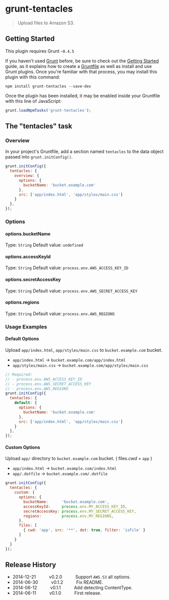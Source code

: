 # grunt-tentacles

> Upload files to Amazon S3.

## Getting Started
This plugin requires Grunt `~0.4.5`

If you haven't used [Grunt](http://gruntjs.com/) before, be sure to check out the [Getting Started](http://gruntjs.com/getting-started) guide, as it explains how to create a [Gruntfile](http://gruntjs.com/sample-gruntfile) as well as install and use Grunt plugins. Once you're familiar with that process, you may install this plugin with this command:

```shell
npm install grunt-tentacles --save-dev
```

Once the plugin has been installed, it may be enabled inside your Gruntfile with this line of JavaScript:

```js
grunt.loadNpmTasks('grunt-tentacles');
```

## The "tentacles" task

### Overview
In your project's Gruntfile, add a section named `tentacles` to the data object passed into `grunt.initConfig()`.

```js
grunt.initConfig({
  tentacles: {
    overview: {
      options: {
        bucketName: 'bucket.example.com'
      },
      src: ['app/index.html', 'app/styles/main.css']
    }
  },
});
```

### Options

#### options.bucketName
Type: `String`
Default value: `undefined`

#### options.accessKeyId
Type: `String`
Default value: `process.env.AWS_ACCESS_KEY_ID`

#### options.secretAccessKey
Type: `String`
Default value: `process.env.AWS_SECRET_ACCESS_KEY`

#### options.regions
Type: `String`
Default value: `process.env.AWS_REGIONS`

### Usage Examples

#### Default Options
Upload `app/index.html`, `app/styles/main.css` to `bucket.example.com` bucket.

- `app/index.html` -> `bucket.example.com/app/index.html`
- `app/styles/main.css` -> `bucket.example.com/app/styles/main.css`

```js
// Required:
// - process.env.AWS_ACCESS_KEY_ID
// - process.env.AWS_SECRET_ACCESS_KEY
// - process.env.AWS_REGIONS
grunt.initConfig({
  tentacles: {
    default: {
      options: {
        bucketName: 'bucket.example.com'
      },
      src: ['app/index.html', 'app/styles/main.css']
    }
  },
});
```

#### Custom Options
Upload `app/` directory to `bucket.example.com` bucket. ( files.*cwd* = `app` )

- `app/index.html` -> `bucket.example.com/index.html`
- `app/.dotfile` -> `bucket.example.com/.dotfile`

```js
grunt.initConfig({
  tentacles: {
    custom: {
      options: {
        bucketName:      'bucket.example.com',
        accessKeyId:     process.env.MY_ACCESS_KEY_ID,
        secretAccessKey: process.env.MY_SECRET_ACCESS_KEY,
        regions:         process.env.MY_REGIONS,
      },
      files: [
        { cwd: 'app', src: '**', dot: true, filter: 'isFile' }
      ]
    }
  }
});
```

## Release History
- 2014-12-21   v0.2.0   Support `AWS.S3` all options.
- 2014-06-30   v0.1.2   Fix README.
- 2014-06-12   v0.1.1   Add detecting ContentType.
- 2014-06-11   v0.1.0   First release.
